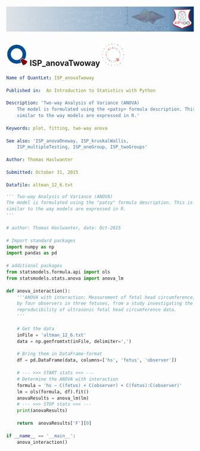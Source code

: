 
[<img src="../../../../pictures/quantletLogo_FH.png" alt="Intro to Statistics with Python">](https://github.com/thomas-haslwanter/statsintro_python)

## [<img src="../../../../pictures/qloqo.png" alt="Visit QuantNet">](http://quantlet.de/)  **ISP_anovaTwoway** [<img src="../../../../pictures/QN2.png" width="60" alt="Visit QuantNet 2.0">](http://quantlet.de/)


```yaml
Name of QuantLet: ISP_anovaTwoway

Published in:  An Introduction to Statistics with Python

Description: 'Two-way Analysis of Variance (ANOVA)
    The model is formulated using the <patsy> formula description. This is very
    similar to the way models are expressed in R.'

Keywords: plot, fitting, two-way anova

See also: 'ISP_anovaOneway, ISP_kruskalWallis,
    ISP_multipleTesting, ISP_oneGroup, ISP_twoGroups' 

Author: Thomas Haslwanter 

Submitted: October 31, 2015 

Datafile: altman_12_6.txt 

```

```py
''' Two-way Analysis of Variance (ANOVA)
The model is formulated using the "patsy" formula description. This is very
similar to the way models are expressed in R.
'''

# author: Thomas Haslwanter, date: Oct-2015

# Import standard packages
import numpy as np
import pandas as pd

# additional packages
from statsmodels.formula.api import ols
from statsmodels.stats.anova import anova_lm

def anova_interaction():
    '''ANOVA with interaction: Measurement of fetal head circumference,
    by four observers in three fetuses, from a study investigating the
    reproducibility of ultrasonic fetal head circumference data.
    '''
    
    # Get the data
    inFile = 'altman_12_6.txt'
    data = np.genfromtxt(inFile, delimiter=',')
    
    # Bring them in DataFrame-format
    df = pd.DataFrame(data, columns=['hs', 'fetus', 'observer'])
    
    # --- >>> START stats <<< ---
    # Determine the ANOVA with interaction
    formula = 'hs ~ C(fetus) + C(observer) + C(fetus):C(observer)'
    lm = ols(formula, df).fit()
    anovaResults = anova_lm(lm)
    # --- >>> STOP stats <<< ---
    print(anovaResults)

    return  anovaResults['F'][0]
                              
if __name__ == '__main__':
    anova_interaction()
```
